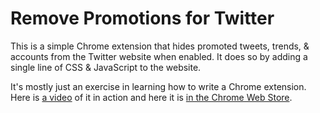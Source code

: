 # Remove Promotions for Twitter

This is a simple Chrome extension that hides promoted tweets, trends, & accounts from the Twitter website when enabled. It does so by adding a single line of CSS & JavaScript to the website.

It's mostly just an exercise in learning how to write a Chrome extension. Here is [a video](https://www.youtube.com/watch?v=v9EZyFuzrlQ) of it in action and here it is [in the Chrome Web Store](https://chrome.google.com/webstore/detail/anbilhcdogbnkeohnkdmlkhegmahngod).
